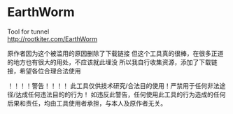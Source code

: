 # EarthWorm
Tool for tunnel    
http://rootkiter.com/EarthWorm

原作者因为这个被滥用的原因删除了下载链接
但这个工具真的很棒，在很多正道的地方也有很大的用处，不应该就此埋没
所以我自行收集资源，添加了下载链接，希望各位合理合法使用

！！！！警告！！！！
此工具仅供技术研究/合法目的使用！严禁用于任何非法途径/达成任何违法目的的行为！
如违反此警告，任何使用此工具的行为造成的任何后果和责任，均由工具使用者承担，与本人及原作者无关。
